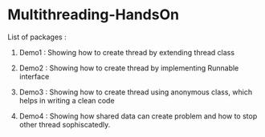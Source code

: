 # Multithreading-HandsOn

List of packages :

1. Demo1 : Showing how to create thread by extending thread class

2. Demo2 : Showing how to create thread by implementing Runnable interface

3. Demo3 : Showing how to create thread using anonymous class, which helps in writing a clean code

4. Demo4 : Showing how shared data can create problem and how to stop other thread sophiscatedly. 

